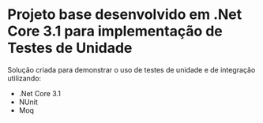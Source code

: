 # Projeto base desenvolvido em .Net Core 3.1 para implementação de Testes de Unidade 

Solução criada para demonstrar o uso de testes de unidade e de integração utilizando:
* .Net Core 3.1
* NUnit
* Moq
